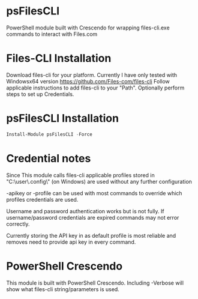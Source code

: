 # psFilesCLI
PowerShell module built with Crescendo for wrapping files-cli.exe commands to interact with Files.com

# Files-CLI Installation
Download files-cli for your platform. Currently I have only tested with Windowsx64 version https://github.com/Files-com/files-cli
Follow applicable instructions to add files-cli to your "Path". Optionally perform steps to set up Credentials.

# psFilesCLI Installation
```PowerShell
Install-Module psFilesCLI -Force
```

# Credential notes
Since This module calls files-cli applicable profiles stored in "C:\\user\\.config\\" (on Windows) are used without any further configuration

-apikey or -profile can be used with most commands to override which profiles credentials are used.

Username and password authentication works but is not fully. If username/password credentials are expired commands may not error correctly. 

Currently storing the API key in as default profile is most reliable and removes need to provide api key in every command.

# PowerShell Crescendo
This module is built with PowerShell Crescendo. Including -Verbose will show what files-cli string/parameters is used.
